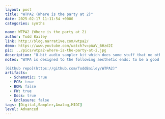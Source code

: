 ```yaml
---
layout: post
title: "WTPA2 (Where is the party at 2)"
date: 2025-02-17 11:11:54 +0000
categories: synths

name: WTPA2 (Where is the party at 2)
author: Todd Bailey
link: http://blog.narrat1ve.com/wtpa2/
demo: https://www.youtube.com/watch?v=pAaV_6Hzd2I
pic: ../pics/wtpa2-where-is-the-party-at-2.jpg
description: "8-bit audio sampler kit which does some stuff that no other samplers out there do."
notes: "WTPA is designed to the following aesthetic ends: to be a good and clear example of fairly “traditional” analog (low noise, relatively low frequency, high headroom, good routing, sensible ADCs and DACs etc) and digital (clean low level code, parallel memory architecture, I/O expansion via latches, various serial communication protocols) circuit design, and is catered to the determined (though not necessarily experienced) kit-builder who really, truly wants to learn more about how electronics work and how to get better at their craft.

[Github repo](https://github.com/ToddBailey/WTPA2)"
artifacts:
  - Schematic: true
  - PCB: true
  - BOM: false
  - FW: true
  - Docs: true
  - Enclosure: false
tags: [Digital,Sampler,Analog,MIDI]
level: Advanced
---
```


